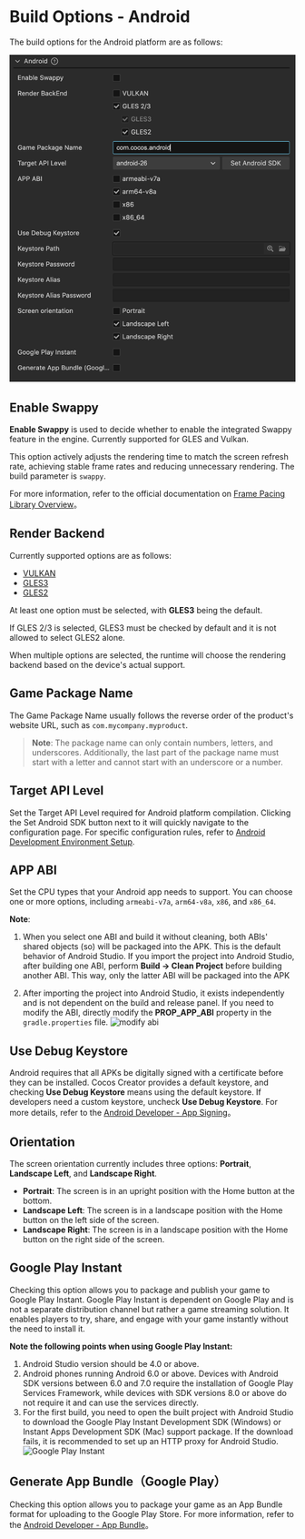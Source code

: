 # Build Options - Android

The build options for the Android platform are as follows:

![build-options-android.png](./images/build-options-android.png)

## Enable Swappy

**Enable Swappy** is used to decide whether to enable the integrated Swappy feature in the engine. Currently supported for GLES and Vulkan.

This option actively adjusts the rendering time to match the screen refresh rate, achieving stable frame rates and reducing unnecessary rendering. The build parameter is `swappy`.

For more information, refer to the official documentation on [Frame Pacing Library Overview](https://source.android.com/devices/graphics/frame-pacing)。

## Render Backend

Currently supported options are as follows:
- [VULKAN](https://www.vulkan.org/)
- [GLES3](https://www.khronos.org/registry/OpenGL-Refpages/es3/)
- [GLES2](https://www.khronos.org/registry/OpenGL-Refpages/es2.0/)

At least one option must be selected, with **GLES3** being the default.

If GLES 2/3 is selected, GLES3 must be checked by default and it is not allowed to select GLES2 alone.

When multiple options are selected, the runtime will choose the rendering backend based on the device's actual support.

## Game Package Name

The Game Package Name usually follows the reverse order of the product's website URL, such as `com.mycompany.myproduct`.

> **Note**: The package name can only contain numbers, letters, and underscores. Additionally, the last part of the package name must start with a letter and cannot start with an underscore or a number.

## Target API Level

Set the Target API Level required for Android platform compilation. Clicking the Set Android SDK button next to it will quickly navigate to the configuration page. For specific configuration rules, refer to [Android Development Environment Setup](./build-setup-evn-android.md).

## APP ABI

Set the CPU types that your Android app needs to support. You can choose one or more options, including `armeabi-v7a`, `arm64-v8a`, `x86`, and `x86_64`.

**Note**:

1. When you select one ABI and build it without cleaning, both ABIs' shared objects (so) will be packaged into the APK. This is the default behavior of Android Studio. If you import the project into Android Studio, after building one ABI, perform **Build -> Clean Project** before building another ABI. This way, only the latter ABI will be packaged into the APK

2. After importing the project into Android Studio, it exists independently and is not dependent on the build and release panel. If you need to modify the ABI, directly modify the **PROP_APP_ABI** property in the `gradle.properties` file.
![modify abi](../publish-native/modify_abi.png)

## Use Debug Keystore

Android requires that all APKs be digitally signed with a certificate before they can be installed. Cocos Creator provides a default keystore, and checking **Use Debug Keystore** means using the default keystore. If developers need a custom keystore, uncheck **Use Debug Keystore**. For more details, refer to the [Android Developer - App Signing](https://developer.android.google.cn/studio/publish/app-signing)。

## Orientation

The screen orientation currently includes three options: **Portrait**, **Landscape Left**, and **Landscape Right**.

- **Portrait**: The screen is in an upright position with the Home button at the bottom.
- **Landscape Left**: The screen is in a landscape position with the Home button on the left side of the screen.
- **Landscape Right**: The screen is in a landscape position with the Home button on the right side of the screen.

## Google Play Instant

Checking this option allows you to package and publish your game to Google Play Instant. Google Play Instant is dependent on Google Play and is not a separate distribution channel but rather a game streaming solution. It enables players to try, share, and engage with your game instantly without the need to install it.

**Note the following points when using Google Play Instant:**
1. Android Studio version should be 4.0 or above.
2. Android phones running Android 6.0 or above. Devices with Android SDK versions between 6.0 and 7.0 require the installation of Google Play Services Framework, while devices with SDK versions 8.0 or above do not require it and can use the services directly.
3. For the first build, you need to open the built project with Android Studio to download the Google Play Instant Development SDK (Windows) or Instant Apps Development SDK (Mac) support package. If the download fails, it is recommended to set up an HTTP proxy for Android Studio.
![Google Play Instant](../publish-native/sdk-android-instant.png)

## Generate App Bundle（Google Play）

Checking this option allows you to package your game as an App Bundle format for uploading to the Google Play Store. For more information, refer to the [Android Developer - App Bundle](https://developer.android.google.cn/guide/app-bundle/)。
